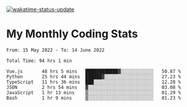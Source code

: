 [![wakatime-status-update](https://github.com/noopurphalak/noopurphalak/workflows/wakatime-status-update/badge.svg)](https://github.com/noopurphalak/noopurphalak/actions/workflows/main.yml)

# My Monthly Coding Stats

<!--START_SECTION:waka-->

```text
From: 15 May 2022 - To: 14 June 2022

Total Time: 94 hrs 1 min

Vue.js       48 hrs 5 mins   ████████████▓░░░░░░░░░░░░   50.87 %
Python       25 hrs 44 mins  ██████▓░░░░░░░░░░░░░░░░░░   27.23 %
TypeScript   11 hrs 36 mins  ███░░░░░░░░░░░░░░░░░░░░░░   12.28 %
JSON         2 hrs 54 mins   ▓░░░░░░░░░░░░░░░░░░░░░░░░   03.08 %
JavaScript   1 hr 13 mins    ▒░░░░░░░░░░░░░░░░░░░░░░░░   01.29 %
Bash         1 hr 9 mins     ▒░░░░░░░░░░░░░░░░░░░░░░░░   01.23 %
```

<!--END_SECTION:waka-->
